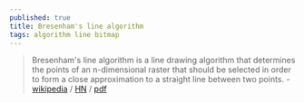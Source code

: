 ```yaml
---
published: true
title: Bresenham's line algorithm
tags: algorithm line bitmap
---
```

> Bresenham's line algorithm is a line drawing algorithm that determines the points of an n-dimensional raster that should be selected in order to form a close approximation to a straight line between two points. - [wikipedia](https://en.wikipedia.org/wiki/Bresenham%27s_line_algorithm) / [HN](https://news.ycombinator.com/item?id=26777800) / [pdf](http://members.chello.at/%7Eeasyfilter/Bresenham.pdf)
